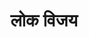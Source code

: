 ---
title: लोक विजय
trans: lok-vijay

type: chapter
position: 2

order:
  cat: anga
  aagam: 
    position: 1
    depth: 1
  book: 
    position: 1
    depth: 2
  chapter: 
    position: 2
    depth: 3

parent:
  type: book

children:
  type: lesson
  count: 9

---